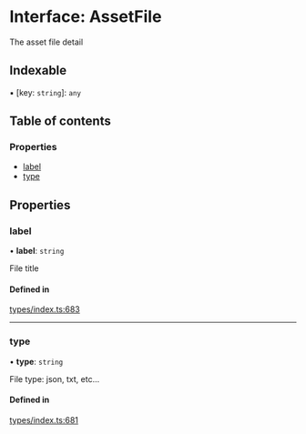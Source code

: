 # Interface: AssetFile

The asset file detail

## Indexable

▪ [key: `string`]: `any`

## Table of contents

### Properties

- [label](AssetFile.md#label)
- [type](AssetFile.md#type)

## Properties

### label

• **label**: `string`

File title

#### Defined in

[types/index.ts:683](https://github.com/nevermined-io/react-components/blob/0c1c9f6/catalog/src/types/index.ts#L683)

___

### type

• **type**: `string`

File type: json, txt, etc...

#### Defined in

[types/index.ts:681](https://github.com/nevermined-io/react-components/blob/0c1c9f6/catalog/src/types/index.ts#L681)
